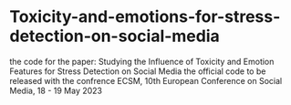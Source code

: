 # Toxicity-and-emotions-for-stress-detection-on-social-media
the code for the paper: Studying the Influence of Toxicity and Emotion Features for Stress Detection on Social Media
the official code to be released with the confrence  ECSM, 10th European Conference on Social Media, 18 - 19 May 2023
